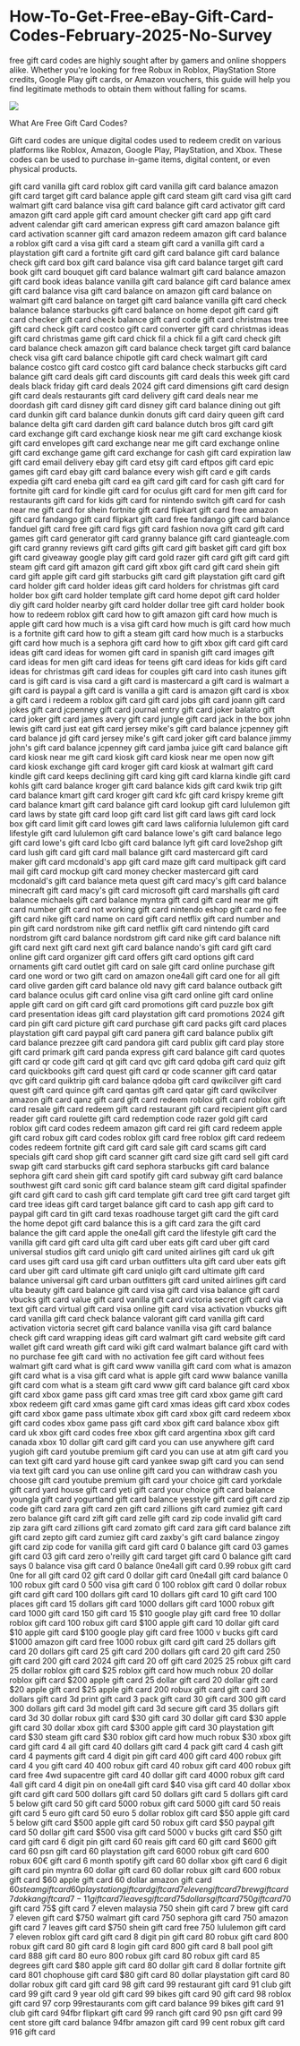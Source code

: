 # How-To-Get-Free-eBay-Gift-Card-Codes-February-2025-No-Survey

free gift card codes are highly sought after by gamers and online shoppers alike. Whether you're looking for free Robux in Roblox, PlayStation Store credits, Google Play gift cards, or Amazon vouchers, this guide will help you find legitimate methods to obtain them without falling for scams.

[![](https://pic-png.s3.eu-north-1.amazonaws.com/click-cursor-icon-with-click-here-button-free-png.png)](https://www.apkhub.site/)


 What Are Free Gift Card Codes?

Gift card codes are unique digital codes used to redeem credit on various platforms like Roblox, Amazon, Google Play, PlayStation, and Xbox. These codes can be used to purchase in-game items, digital content, or even physical products.

gift card
vanilla gift card
roblox gift card
vanilla gift card balance
amazon gift card
target gift card balance
apple gift card
steam gift card
visa gift card
walmart gift card balance
visa gift card balance
gift card activator
gift card amazon
gift card apple
gift card amount checker
gift card app
gift card advent calendar
gift card american express
gift card amazon balance
gift card activation scanner
gift card amazon redeem
amazon gift card balance
a roblox gift card
a visa gift card
a steam gift card
a vanilla gift card
a playstation gift card
a fortnite gift card
gift card balance
gift card balance check
gift card box
gift card balance visa
gift card balance target
gift card book
gift card bouquet
gift card balance walmart
gift card balance amazon
gift card book ideas
balance vanilla gift card
balance gift card
balance amex gift card
balance visa gift card
balance on amazon gift card
balance on walmart gift card
balance on target gift card
balance vanilla gift card check balance
balance starbucks gift card
balance on home depot gift card
gift card checker
gift card check balance
gift card code
gift card christmas tree
gift card check
gift card costco
gift card converter
gift card christmas ideas
gift card christmas game
gift card chick fil a
chick fil a gift card
check gift card balance
check amazon gift card balance
check target gift card balance
check visa gift card balance
chipotle gift card
check walmart gift card balance
costco gift card
costco gift card balance
check starbucks gift card balance
gift card deals
gift card discounts
gift card deals this week
gift card deals black friday
gift card deals 2024
gift card dimensions
gift card design
gift card deals restaurants
gift card delivery
gift card deals near me
doordash gift card
disney gift card
disney gift card balance
dining out gift card
dunkin gift card balance
dunkin donuts gift card
dairy queen gift card balance
delta gift card
darden gift card balance
dutch bros gift card
gift card exchange
gift card exchange kiosk near me
gift card exchange kiosk
gift card envelopes
gift card exchange near me
gift card exchange online
gift card exchange game
gift card exchange for cash
gift card expiration law
gift card email delivery
ebay gift card
etsy gift card
eftpos gift card
epic games gift card
ebay gift card balance
every wish gift card
e gift cards
expedia gift card
eneba gift card
ea gift card
gift card for cash
gift card for fortnite
gift card for kindle
gift card for oculus
gift card for men
gift card for restaurants
gift card for kids
gift card for nintendo switch
gift card for cash near me
gift card for shein
fortnite gift card
flipkart gift card
free amazon gift card
fandango gift card
flipkart gift card free
fandango gift card balance
fanduel gift card
free gift card
figs gift card
fashion nova gift card
gift card games
gift card generator
gift card granny balance
gift card gianteagle.com
gift card granny reviews
gift card gifts
gift card gift basket
gift card gift box
gift card giveaway
google play gift card
gold razer gift card
gift gift card
gift steam gift card
gift amazon gift card
gift xbox gift card
gift card shein gift card
gift apple gift card
gift starbucks gift card
gift playstation gift card
gift card holder
gift card holder ideas
gift card holders for christmas
gift card holder box
gift card holder template
gift card home depot
gift card holder diy
gift card holder nearby
gift card holder dollar tree
gift card holder book
how to redeem roblox gift card
how to gift amazon gift card
how much is apple gift card
how much is a visa gift card
how much is gift card
how much is a fortnite gift card
how to gift a steam gift card
how much is a starbucks gift card
how much is a sephora gift card
how to gift xbox gift card
gift card ideas
gift card ideas for women
gift card in spanish
gift card images
gift card ideas for men
gift card ideas for teens
gift card ideas for kids
gift card ideas for christmas
gift card ideas for couples
gift card into cash
itunes gift card
is gift card
is visa card a gift card
is mastercard a gift card
is walmart a gift card
is paypal a gift card
is vanilla a gift card
is amazon gift card
is xbox a gift card
i redeem a roblox gift card
gift card jobs
gift card joann
gift card jokes
gift card jcpenney
gift card journal entry
gift card joker balatro
gift card joker
gift card james avery
gift card jungle
gift card jack in the box
john lewis gift card
just eat gift card
jersey mike's gift card balance
jcpenney gift card balance
jd gift card
jersey mike's gift card
joker gift card balance
jimmy john's gift card balance
jcpenney gift card
jamba juice gift card balance
gift card kiosk near me
gift card kiosk
gift card kiosk near me open now
gift card kiosk exchange
gift card kroger
gift card kiosk at walmart
gift card kindle
gift card keeps declining
gift card king
gift card klarna
kindle gift card
kohls gift card balance
kroger gift card balance
kids gift card
kwik trip gift card balance
kmart gift card
kroger gift card
kfc gift card
krispy kreme gift card balance
kmart gift card balance
gift card lookup
gift card lululemon
gift card laws by state
gift card loop
gift card list
gift card laws
gift card lock box
gift card limit
gift card lowes
gift card laws california
lululemon gift card
lifestyle gift card
lululemon gift card balance
lowe's gift card balance
lego gift card
lowe's gift card
lcbo gift card balance
lyft gift card
love2shop gift card
lush gift card
gift card mall balance
gift card mastercard
gift card maker
gift card mcdonald's app
gift card maze
gift card multipack
gift card mail
gift card mockup
gift card money checker
mastercard gift card
mcdonald's gift card balance
meta quest gift card
macy's gift card balance
minecraft gift card
macy's gift card
microsoft gift card
marshalls gift card balance
michaels gift card balance
myntra gift card
gift card near me
gift card number
gift card not working
gift card nintendo eshop
gift card no fee
gift card nike
gift card name on card
gift card netflix
gift card number and pin
gift card nordstrom
nike gift card
netflix gift card
nintendo gift card
nordstrom gift card balance
nordstrom gift card
nike gift card balance
nift gift card
next gift card
next gift card balance
nando's gift card
gift card online
gift card organizer
gift card offers
gift card options
gift card ornaments
gift card outlet
gift card on sale
gift card online purchase
gift card one word or two
gift card on amazon
one4all gift card
one for all gift card
olive garden gift card balance
old navy gift card balance
outback gift card balance
oculus gift card
online visa gift card
online gift card
online apple gift card
on gift card
gift card promotions
gift card puzzle box
gift card presentation ideas
gift card playstation
gift card promotions 2024
gift card pin
gift card picture
gift card purchase
gift card packs
gift card places
playstation gift card
paypal gift card
panera gift card balance
publix gift card balance
prezzee gift card
pandora gift card
publix gift card
play store gift card
primark gift card
panda express gift card balance
gift card quotes
gift card qr code
gift card qt
gift card qvc
gift card qdoba
gift card quiz
gift card quickbooks
gift card quest
gift card qr code scanner
gift card qatar
qvc gift card
quiktrip gift card balance
qdoba gift card
qwikcilver gift card
quest gift card
quince gift card
qantas gift card
qatar gift card
qwikcilver amazon gift card
qanz gift card
gift card redeem roblox
gift card roblox
gift card resale
gift card redeem
gift card restaurant
gift card recipient
gift card reader
gift card roulette
gift card redemption code
razer gold gift card
roblox gift card codes
redeem amazon gift card
rei gift card
redeem apple gift card
robux gift card codes
roblox gift card free
roblox gift card redeem codes
redeem fortnite gift card
gift card sale
gift card scams
gift card specials
gift card shop
gift card scanner
gift card size
gift card sell
gift card swap
gift card starbucks
gift card sephora
starbucks gift card balance
sephora gift card
shein gift card
spotify gift card
subway gift card balance
southwest gift card
sonic gift card balance
steam gift card digital
spafinder gift card
gift card to cash
gift card template
gift card tree
gift card target
gift card tree ideas
gift card target balance
gift card to cash app
gift card to paypal
gift card tin
gift card texas roadhouse
target gift card
the gift card
the home depot gift card balance
this is a gift card zara
the gift card balance
the gift card apple
the one4all gift card
the lifestyle gift card
the vanilla gift card
gift card ulta
gift card uber eats
gift card uber
gift card universal studios
gift card uniqlo
gift card united airlines
gift card uk
gift card uses
gift card usa
gift card urban outfitters
ulta gift card
uber eats gift card
uber gift card
ultimate gift card
uniqlo gift card
ultimate gift card balance
universal gift card
urban outfitters gift card
united airlines gift card
ulta beauty gift card balance
gift card visa
gift card visa balance
gift card vbucks
gift card value
gift card vanilla
gift card victoria secret
gift card via text
gift card virtual
gift card visa online
gift card visa activation
vbucks gift card
vanilla gift card check balance
valorant gift card
vanilla gift card activation
victoria secret gift card balance
vanilla visa gift card balance check
gift card wrapping ideas
gift card walmart
gift card website
gift card wallet
gift card wreath
gift card wiki
gift card walmart balance
gift card with no purchase fee
gift card with no activation fee
gift card without fees
walmart gift card
what is gift card
www vanilla gift card com
what is amazon gift card
what is a visa gift card
what is apple gift card
www balance vanilla gift card com
what is a steam gift card
www gift card balance
gift card xbox
gift card xbox game pass
gift card xmas tree
gift card xbox game
gift card xbox redeem
gift card xmas game
gift card xmas ideas
gift card xbox codes
gift card xbox game pass ultimate
xbox gift card
xbox gift card redeem
xbox gift card codes
xbox game pass gift card
xbox gift card balance
xbox gift card uk
xbox gift card codes free
xbox gift card argentina
xbox gift card canada
xbox 10 dollar gift card
gift card you can use anywhere
gift card yugioh
gift card youtube premium
gift card you can use at atm
gift card you can text
gift card yard house
gift card yankee swap
gift card you can send via text
gift card you can use online
gift card you can withdraw cash
you choose gift card
youtube premium gift card
your choice gift card
yorkdale gift card
yard house gift card
yeti gift card
your choice gift card balance
youngla gift card
yogurtland gift card balance
yesstyle gift card
gift card zip code
gift card zara
gift card zen
gift card zillions
gift card zumiez
gift card zero balance
gift card zift
gift card zelle
gift card zip code invalid
gift card zip
zara gift card
zillions gift card
zomato gift card
zara gift card balance
zift gift card
zepto gift card
zumiez gift card
zaxby's gift card balance
zingoy gift card
zip code for vanilla gift card
gift card 0 balance
gift card 03 games
gift card 03
gift card zero
o'reilly gift card
target gift card 0 balance
gift card says 0 balance
visa gift card 0 balance
0ne4all gift card
0.99 robux gift card
0ne for all gift card
02 gift card
0 dollar gift card
0ne4all gift card balance
0 100 robux gift card
0 500 visa gift card
0 100 roblox gift card
0 dollar robux gift card
gift card 100 dollars
gift card 10 dollars
gift card 10
gift card 100 places
gift card 15 dollars
gift card 1000 dollars
gift card 1000 robux
gift card 1000
gift card 150
gift card 15
$10 google play gift card free
10 dollar roblox gift card
100 robux gift card
$100 apple gift card
10 dollar gift card
$10 apple gift card
$100 google play gift card free
1000 v bucks gift card
$1000 amazon gift card free
1000 robux gift card
gift card 25 dollars
gift card 20 dollars
gift card 25
gift card 200 dollars
gift card 20
gift card 250
gift card 200
gift card 2024
gift card 20 off
gift card 2025
25 robux gift card
25 dollar roblox gift card
$25 roblox gift card how much robux
20 dollar roblox gift card
$200 apple gift card
25 dollar gift card
20 dollar gift card
$20 apple gift card
$25 apple gift card
200 robux gift card
gift card 30 dollars
gift card 3d print
gift card 3 pack
gift card 30
gift card 300
gift card 300 dollars
gift card 3d model
gift card 3d secure
gift card 35 dollars
gift card 3d
30 dollar robux gift card
$30 gift card
30 dollar gift card
$30 apple gift card
30 dollar xbox gift card
$300 apple gift card
30 playstation gift card
$30 steam gift card
$30 roblox gift card how much robux
$30 xbox gift card
gift card 4 all
gift card 40 dollars
gift card 4 pack
gift card 4 cash
gift card 4 payments
gift card 4 digit pin
gift card 400
gift card 400 robux
gift card 4 you
gift card 40
400 robux gift card
40 robux gift card
400 robux gift card free
4wd supacentre gift card
40 dollar gift card
4000 robux gift card
4all gift card
4 digit pin on one4all gift card
$40 visa gift card
40 dollar xbox gift card
gift card 500 dollars
gift card 50 dollars
gift card 5 dollars
gift card 5 below
gift card 50
gift card 5000 robux
gift card 5000
gift card 50 reais
gift card 5 euro
gift card 50 euro
5 dollar roblox gift card
$50 apple gift card
5 below gift card
$500 apple gift card
50 robux gift card
$50 paypal gift card
50 dollar gift card
$500 visa gift card
5000 v bucks gift card
$50 gift card
gift card 6 digit pin
gift card 60 reais
gift card 60
gift card $600
gift card 60 psn
gift card 60 playstation
gift card 6000 robux
gift card 600 robux
60€ gift card
6 month spotify gift card
60 dollar xbox gift card
6 digit gift card pin myntra
60 dollar gift card
60 dollar robux gift card
600 robux gift card
$60 apple gift card
60 dollar amazon gift card
$60 steam gift card
60 playstation gift card
gift card 7 eleven
gift card 7 brew
gift card 7 dokkan
gift card 7-11
gift card 7 leaves
gift card 75 dollars
gift card 750
gift card 70$
gift card 75$
gift card 7 eleven malaysia
750 shein gift card
7 brew gift card
7 eleven gift card
$750 walmart gift card
750 sephora gift card
750 amazon gift card
7 leaves gift card
$750 shein gift card free
750 lululemon gift card
7 eleven roblox gift card
gift card 8 digit pin
gift card 80 robux
gift card 800 robux
gift card 80
gift card 8 login
gift card 800
gift card 8 ball pool
gift card 888
gift card 80 euro
800 robux gift card
80 robux gift card
85 degrees gift card
$80 apple gift card
80 dollar gift card
8 dollar fortnite gift card
801 chophouse gift card
$80 gift card
80 dollar playstation gift card
80 dollar robux gift card
gift card 98
gift card 99 restaurant
gift card 91 club
gift card 99
gift card 9 year old
gift card 99 bikes
gift card 90
gift card 98 roblox
gift card 97 corp
99restaurants com gift card balance
99 bikes gift card
91 club gift card
94fbr flipkart gift card
99 ranch gift card
90 psn gift card
99 cent store gift card balance
94fbr amazon gift card
99 cent robux gift card
916 gift card

